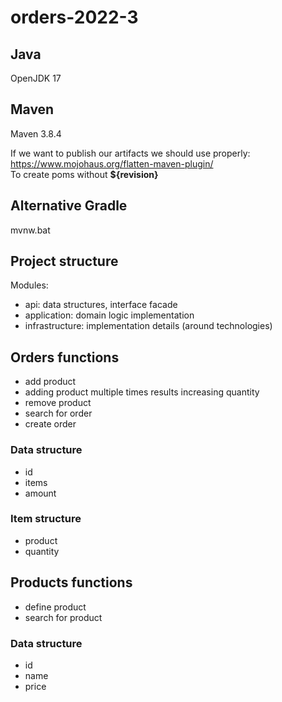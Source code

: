 # orders-2022-3

## Java

OpenJDK 17

## Maven

Maven 3.8.4

If we want to publish our artifacts we should use properly:  
https://www.mojohaus.org/flatten-maven-plugin/  
To create poms without **${revision}**

## Alternative Gradle

mvnw.bat

## Project structure

Modules:  
- api: data structures, interface facade
- application: domain logic implementation
- infrastructure: implementation details (around technologies)

## Orders functions

- add product
- adding product multiple times results increasing quantity
- remove product
- search for order
- create order

### Data structure

- id
- items
- amount

### Item structure

- product
- quantity

## Products functions

- define product
- search for product

### Data structure

- id
- name
- price
